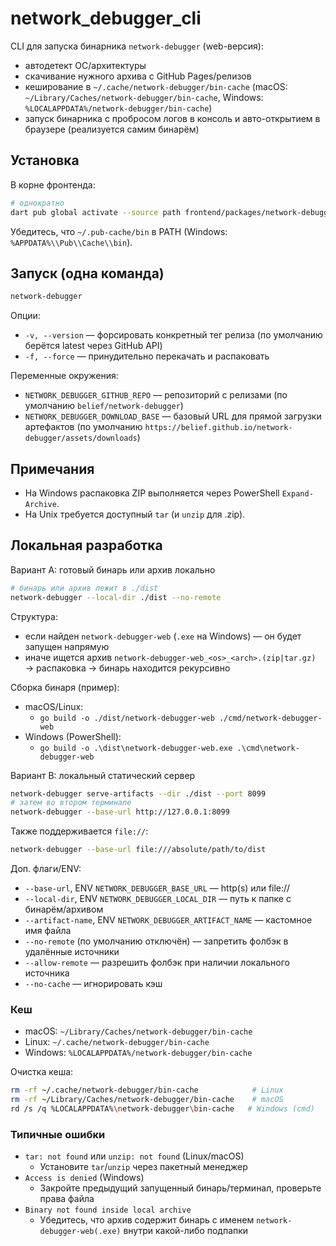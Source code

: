 # network_debugger_cli

CLI для запуска бинарника `network-debugger` (web-версия):
- автодетект ОС/архитектуры
- скачивание нужного архива с GitHub Pages/релизов
- кеширование в `~/.cache/network-debugger/bin-cache` (macOS: `~/Library/Caches/network-debugger/bin-cache`, Windows: `%LOCALAPPDATA%/network-debugger/bin-cache`)
- запуск бинарника с пробросом логов в консоль и авто-открытием в браузере (реализуется самим бинарём)

## Установка

В корне фронтенда:

```bash
# однократно
dart pub global activate --source path frontend/packages/network-debugger-cli
```

Убедитесь, что `~/.pub-cache/bin` в PATH (Windows: `%APPDATA%\\Pub\\Cache\\bin`).

## Запуск (одна команда)

```bash
network-debugger
```

Опции:
- `-v, --version` — форсировать конкретный тег релиза (по умолчанию берётся latest через GitHub API)
- `-f, --force` — принудительно перекачать и распаковать

Переменные окружения:
- `NETWORK_DEBUGGER_GITHUB_REPO` — репозиторий с релизами (по умолчанию `belief/network-debugger`)
- `NETWORK_DEBUGGER_DOWNLOAD_BASE` — базовый URL для прямой загрузки артефактов (по умолчанию `https://belief.github.io/network-debugger/assets/downloads`)

## Примечания
- На Windows распаковка ZIP выполняется через PowerShell `Expand-Archive`.
- На Unix требуется доступный `tar` (и `unzip` для .zip).

## Локальная разработка

Вариант A: готовый бинарь или архив локально

```bash
# бинарь или архив лежит в ./dist
network-debugger --local-dir ./dist --no-remote
```

Структура:
- если найден `network-debugger-web` (`.exe` на Windows) — он будет запущен напрямую
- иначе ищется архив `network-debugger-web_<os>_<arch>.(zip|tar.gz)` → распаковка → бинарь находится рекурсивно

Сборка бинаря (пример):
- macOS/Linux:
  - `go build -o ./dist/network-debugger-web ./cmd/network-debugger-web`
- Windows (PowerShell):
  - `go build -o .\dist\network-debugger-web.exe .\cmd\network-debugger-web`

Вариант B: локальный статический сервер

```bash
network-debugger serve-artifacts --dir ./dist --port 8099
# затем во втором терминале
network-debugger --base-url http://127.0.0.1:8099
```

Также поддерживается `file://`:

```bash
network-debugger --base-url file:///absolute/path/to/dist
```

Доп. флаги/ENV:
- `--base-url`, ENV `NETWORK_DEBUGGER_BASE_URL` — http(s) или file://
- `--local-dir`, ENV `NETWORK_DEBUGGER_LOCAL_DIR` — путь к папке с бинарём/архивом
- `--artifact-name`, ENV `NETWORK_DEBUGGER_ARTIFACT_NAME` — кастомное имя файла
- `--no-remote` (по умолчанию отключён) — запретить фолбэк в удалённые источники
- `--allow-remote` — разрешить фолбэк при наличии локального источника
- `--no-cache` — игнорировать кэш

### Кеш
- macOS: `~/Library/Caches/network-debugger/bin-cache`
- Linux: `~/.cache/network-debugger/bin-cache`
- Windows: `%LOCALAPPDATA%/network-debugger/bin-cache`

Очистка кеша:

```bash
rm -rf ~/.cache/network-debugger/bin-cache            # Linux
rm -rf ~/Library/Caches/network-debugger/bin-cache    # macOS
rd /s /q %LOCALAPPDATA%\network-debugger\bin-cache   # Windows (cmd)
```

### Типичные ошибки
- `tar: not found` или `unzip: not found` (Linux/macOS)
  - Установите `tar`/`unzip` через пакетный менеджер
- `Access is denied` (Windows)
  - Закройте предыдущий запущенный бинарь/терминал, проверьте права файла
- `Binary not found inside local archive`
  - Убедитесь, что архив содержит бинарь с именем `network-debugger-web(.exe)` внутри какой-либо подпапки
